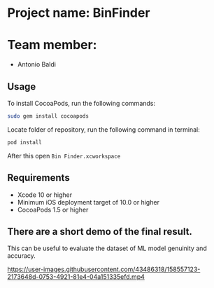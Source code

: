 
# Project name: BinFinder

# Team member:
- Antonio Baldi



## Usage

To install CocoaPods, run the following commands:

```bash
sudo gem install cocoapods
```

Locate folder of repository, run the following command in terminal:

``` bash
pod install 
```
After this open `Bin Finder.xcworkspace`


## Requirements

- Xcode 10 or higher
- Minimum iOS deployment target of 10.0 or higher
- CocoaPods 1.5 or higher

## There are a short demo of the final result.
  This can be useful to evaluate the dataset of ML model genuinity and accuracy.

https://user-images.githubusercontent.com/43486318/158557123-2173648d-0753-4921-81e4-04a151335efd.mp4

